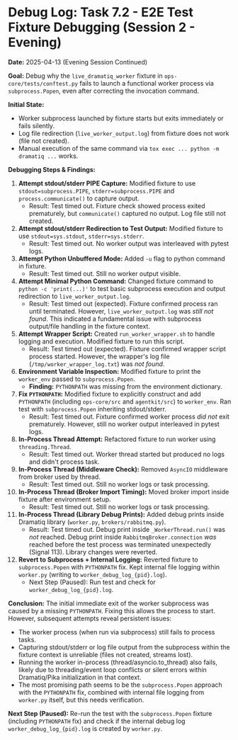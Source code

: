 # Debug Log: Task 7.2 - E2E Test Fixture Debugging (Session 2 - Evening)

**Date:** 2025-04-13 (Evening Session Continued)

**Goal:** Debug why the `live_dramatiq_worker` fixture in `ops-core/tests/conftest.py` fails to launch a functional worker process via `subprocess.Popen`, even after correcting the invocation command.

**Initial State:**
*   Worker subprocess launched by fixture starts but exits immediately or fails silently.
*   Log file redirection (`live_worker_output.log`) from fixture does not work (file not created).
*   Manual execution of the same command via `tox exec ... python -m dramatiq ...` works.

**Debugging Steps & Findings:**

1.  **Attempt stdout/stderr PIPE Capture:** Modified fixture to use `stdout=subprocess.PIPE`, `stderr=subprocess.PIPE` and `process.communicate()` to capture output.
    *   Result: Test timed out. Fixture check showed process exited prematurely, but `communicate()` captured no output. Log file still not created.
2.  **Attempt stdout/stderr Redirection to Test Output:** Modified fixture to use `stdout=sys.stdout`, `stderr=sys.stderr`.
    *   Result: Test timed out. No worker output was interleaved with pytest logs.
3.  **Attempt Python Unbuffered Mode:** Added `-u` flag to python command in fixture.
    *   Result: Test timed out. Still no worker output visible.
4.  **Attempt Minimal Python Command:** Changed fixture command to `python -c 'print(...)'` to test basic subprocess execution and output redirection to `live_worker_output.log`.
    *   Result: Test timed out (expected). Fixture confirmed process ran until terminated. However, `live_worker_output.log` was *still not found*. This indicated a fundamental issue with subprocess output/file handling in the fixture context.
5.  **Attempt Wrapper Script:** Created `run_worker_wrapper.sh` to handle logging and execution. Modified fixture to run this script.
    *   Result: Test timed out (expected). Fixture confirmed wrapper script process started. However, the wrapper's log file (`/tmp/worker_wrapper_log.txt`) was *not found*.
6.  **Environment Variable Inspection:** Modified fixture to print the `worker_env` passed to `subprocess.Popen`.
    *   **Finding:** `PYTHONPATH` was missing from the environment dictionary.
7.  **Fix `PYTHONPATH`:** Modified fixture to explicitly construct and add `PYTHONPATH` (including `ops-core/src` and `agentkit/src`) to `worker_env`. Ran test with `subprocess.Popen` inheriting stdout/stderr.
    *   Result: Test timed out. Fixture confirmed worker process *did not* exit prematurely. However, still no worker output interleaved in pytest logs.
8.  **In-Process Thread Attempt:** Refactored fixture to run worker using `threading.Thread`.
    *   Result: Test timed out. Worker thread started but produced no logs and didn't process task.
9.  **In-Process Thread (Middleware Check):** Removed `AsyncIO` middleware from broker used by thread.
    *   Result: Test timed out. Still no worker logs or task processing.
10. **In-Process Thread (Broker Import Timing):** Moved broker import inside fixture after environment setup.
    *   Result: Test timed out. Still no worker logs or task processing.
11. **In-Process Thread (Library Debug Prints):** Added debug prints inside Dramatiq library (`worker.py`, `brokers/rabbitmq.py`).
    *   Result: Test timed out. Debug print inside `_WorkerThread.run()` was *not* reached. Debug print inside `RabbitmqBroker.connection` *was* reached before the test process was terminated unexpectedly (Signal 113). Library changes were reverted.
12. **Revert to Subprocess + Internal Logging:** Reverted fixture to `subprocess.Popen` with `PYTHONPATH` fix. Kept internal file logging within `worker.py` (writing to `worker_debug_log_{pid}.log`).
    *   Next Step (Paused): Run test and check for `worker_debug_log_{pid}.log`.

**Conclusion:**
The initial immediate exit of the worker subprocess was caused by a missing `PYTHONPATH`. Fixing this allows the process to start. However, subsequent attempts reveal persistent issues:
*   The worker process (when run via subprocess) still fails to process tasks.
*   Capturing stdout/stderr or log file output from the subprocess within the fixture context is unreliable (files not created, streams lost).
*   Running the worker in-process (thread/asyncio.to_thread) also fails, likely due to threading/event loop conflicts or silent errors within Dramatiq/Pika initialization in that context.
*   The most promising path seems to be the `subprocess.Popen` approach with the `PYTHONPATH` fix, combined with internal file logging from `worker.py` itself, but this needs verification.

**Next Step (Paused):** Re-run the test with the `subprocess.Popen` fixture (including `PYTHONPATH` fix) and check if the internal debug log `worker_debug_log_{pid}.log` is created by `worker.py`.